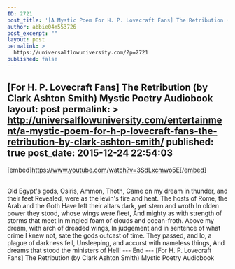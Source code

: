 ```yaml
---
ID: 2721
post_title: '[A Mystic Poem For H. P. Lovecraft Fans] The Retribution (by Clark Ashton Smith)'
author: abbie04m553726
post_excerpt: ""
layout: post
permalink: >
  https://universalflowuniversity.com/?p=2721
published: false
---
```

[For H. P. Lovecraft Fans] The Retribution (by Clark Ashton Smith) Mystic Poetry Audiobook
layout: post
permalink: >
  http://universalflowuniversity.com/entertainment/a-mystic-poem-for-h-p-lovecraft-fans-the-retribution-by-clark-ashton-smith/
published: true
post_date: 2015-12-24 22:54:03
---
[embed]https://www.youtube.com/watch?v=3SdLxcmwo5E[/embed]</br></br>
<p>Old Egypt's gods, Osiris, Ammon, Thoth,
Came on my dream in thunder, and their feet
Revealed, were as the levin's fire and heat.
The hosts of Rome, the Arab and the Goth
Have left their altars dark, yet stern and wroth
In olden power they stood, whose wings were fleet,
And mighty as with strength of storms that meet
In mingled foam of clouds and ocean-froth.
Above my dream, with arch of dreaded wings,
In judgement and in sentence of what crime
I knew not, sate the gods outcast of time.
They passed, and lo, a plague of darkness fell,
Unsleeping, and accurst with nameless things,
And dreams that stood the ministers of Hell!
--- End ---
[For H. P. Lovecraft Fans] The Retribution (by Clark Ashton Smith) Mystic Poetry Audiobook</p>